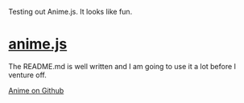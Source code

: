 Testing out Anime.js.  It looks like fun.
# [anime.js](http://anime-js.com)

The README.md is well written and I am going to use it a lot before I venture off.

[Anime on Github](https://github.com/juliangarnier/anime)
